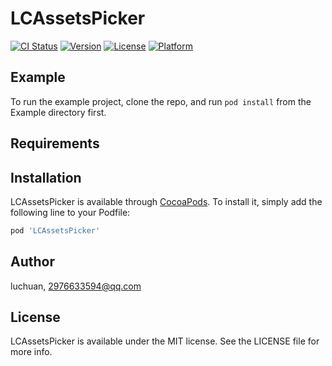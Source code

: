# LCAssetsPicker

[![CI Status](https://img.shields.io/travis/luchuan/LCAssetsPicker.svg?style=flat)](https://travis-ci.org/luchuan/LCAssetsPicker)
[![Version](https://img.shields.io/cocoapods/v/LCAssetsPicker.svg?style=flat)](https://cocoapods.org/pods/LCAssetsPicker)
[![License](https://img.shields.io/cocoapods/l/LCAssetsPicker.svg?style=flat)](https://cocoapods.org/pods/LCAssetsPicker)
[![Platform](https://img.shields.io/cocoapods/p/LCAssetsPicker.svg?style=flat)](https://cocoapods.org/pods/LCAssetsPicker)

## Example

To run the example project, clone the repo, and run `pod install` from the Example directory first.

## Requirements

## Installation

LCAssetsPicker is available through [CocoaPods](https://cocoapods.org). To install
it, simply add the following line to your Podfile:

```ruby
pod 'LCAssetsPicker'
```

## Author

luchuan, 2976633594@qq.com

## License

LCAssetsPicker is available under the MIT license. See the LICENSE file for more info.
